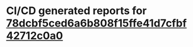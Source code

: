 # CI/CD generated reports for [78dcbf5ced6a6b808f15ffe41d7cfbf42712c0a0](https://github.com/hydephp/develop/commit/78dcbf5ced6a6b808f15ffe41d7cfbf42712c0a0)

